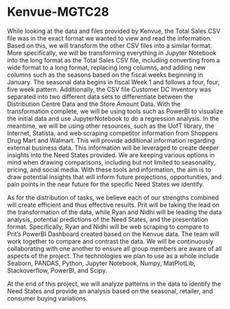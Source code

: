 # Kenvue-MGTC28
While looking at the data and files provided by Kenvue, the Total Sales CSV file was in the exact format we wanted to view and read the information. Based on this, we will transform the other CSV files into a similar format. More specifically, we will be transforming everything in Jupyter Notebook into the long format as the Total Sales CSV file, including converting from a wide format to a long format, replacing long columns, and adding new columns such as the seasons based on the fiscal weeks beginning in January. The seasonal data begins in fiscal Week 1 and follows a four, four, five week pattern. Additionally, the CSV file Customer DC Inventory was separated into two different data sets to differentiate between the Distribution Centre Data and the Store Amount Data. With the transformation complete, we will be using tools such as PowerBI to visualize the initial data and use JupyterNotebook to do a regression analysis. In the meantime, we will be using other resources, such as the UofT library, the Internet, Statista, and web scraping competitor information from Shoppers Drug Mart and Walmart. This will provide additional information regarding external business data. This information will be leveraged to create deeper insights into the Need States provided. We are keeping various options in mind when drawing comparisons, including but not limited to seasonality, pricing, and social media. With these tools and information, the aim is to draw potential insights that will inform future projections, opportunities, and pain points in the near future for the specific Need States we identify.

As for the distribution of tasks, we believe each of our strengths combined will create efficient and thus effective results. Prit will be taking the lead on the transformation of the data, while Ryan and Nidhi will be leading the data analysis, potential predictions of the Need States, and the presentation format. Specifically, Ryan and Nidhi will be web scraping to compare to Prit’s PowerBI Dashboard created based on the Kenvue data. The team will work together to compare and contrast the data. We will be continuously collaborating with one another to ensure all group members are aware of all aspects of the project. The technologies we plan to use as a whole include Seaborn, PANDAS, Python, Jupyter Notebook, Numpy, MatPlotLib, Stackoverflow, PowerBI, and Scipy.

At the end of this project, we will analyze patterns in the data to identify the Need States and provide an analysis based on the seasonal, retailer, and consumer buying variations.
